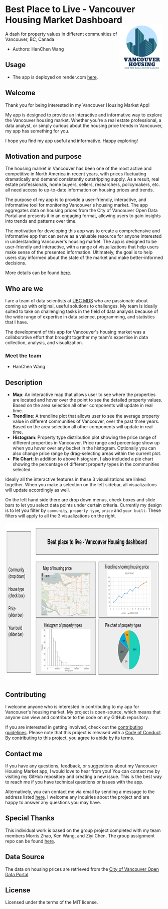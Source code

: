 # Best Place to Live - Vancouver Housing Market Dashboard <img src="assets/img/logo.png" align="right" height="139"/>

A dash for property values in different communities of Vancouver, BC, Canada

-   Authors: HanChen Wang

## Usage

- The app is deployed on render.com [here](best-place-to-live.onrender.com).

## Welcome

Thank you for being interested in my Vancouver Housing Market App!

My app is designed to provide an interactive and informative way to explore the Vancouver housing market. Whether you're a real estate professional, a data analyst, or simply curious about the housing price trends in Vancouver, my app has something for you.

I hope you find my app useful and informative. Happy exploring!

## Motivation and purpose

The housing market in Vancouver has been one of the most active and competitive in North America in recent years, with prices fluctuating dramatically and demand consistently outstripping supply. As a result, real estate professionals, home buyers, sellers, researchers, policymakers, etc. all need access to up-to-date information on housing prices and trends.

The purpose of my app is to provide a user-friendly, interactive, and informative tool for monitoring Vancouver's housing market. The app aggregates data on housing prices from the City of Vancouver Open Data Portal and presents it in an engaging format, allowing users to gain insights into trends and patterns over time.

The motivation for developing this app was to create a comprehensive and informative app that can serve as a valuable resource for anyone interested in understanding Vancouver's housing market. The app is designed to be user-friendly and interactive, with a range of visualizations that help users make sense of the presented information. Ultimately, the goal is to help users stay informed about the state of the market and make better-informed decisions.

More details can be found [here](reports/proposal.md).

## Who are we

I are a team of data scientists at [UBC MDS](https://masterdatascience.ubc.ca) who are passionate about coming up with original, useful solutions to challenges. My team is ideally suited to take on challenging tasks in the field of data analysis because of the wide range of expertise in data science, programming, and statistics that I have.

The development of this app for Vancouver's housing market was a collaborative effort that brought together my team's expertise in data collection, analysis, and visualization.

### Meet the team

-   HanChen Wang

## Description

-   **Map**: An interactive map that allows user to see where the properties are located and hover over the point to see the detailed property values. Based on the area selection all other components will update in real time.
-   **Trendline**: A trendline plot that allows user to see the average property value in different communities of Vancouver, over the past three years. Based on the area selection all other components will update in real time.
-   **Histogram**: Property type distribution plot showing the price range of different properties in Vancouver. Price range and percentage show up when you hover over any bucket in the histogram. Optionally you can also change price range by drag-selecting areas within the current plot.
-   **Pie Chart**: In addition to above histogram, I also included a pie chart showing the percentage of different property types in the communities selected. 

Ideally all the interactive features in these 3 visualizations are linked together. When you make a selection on the left sidebar, all visualizaitons will update accordingly as well.

On the left hand side there are drop down menus, check boxes and slide bars to let you select data points under certain criteria. Currently my design is to let you filter by `community`, `property type`, `price` and `year built`. These filters will apply to all the 3 visualizations on the right.

<img src="reports/sketch.png" width="1000" height="500"/>

## Contributing

I welcome anyone who is interested in contributing to my app for Vancouver's housing market. My project is open-source, which means that anyone can view and contribute to the code on my GitHub repository.

If you are interested in getting involved, check out the [contributing guidelines](CONTRIBUTING.md). Please note that this project is released with a [Code of Conduct](CODE_OF_CONDUCT.md). By contributing to this project, you agree to abide by its terms.

## Contact me

If you have any questions, feedback, or suggestions about my Vancouver Housing Market app, I would love to hear from you! You can contact me by visiting my GitHub repository and creating a new issue. This is the best way to reach me if you have technical questions or issues with the app.

Alternatively, you can contact me via email by sending a message to the address listed [here](https://github.com/UBC-MDS/van_houses/blob/main/CONTRIBUTING.md). I welcome any inquiries about the project and are happy to answer any questions you may have.

## Special Thanks

This individual work is based on the group project completed with my team members Morris Zhao, Ken Wang, and Ziyi Chen. The group assignment repo can be found [here](https://github.com/UBC-MDS/van_houses).

## Data Source

The data on housing prices are retrieved from the [City of Vancouver Open Data Portal](https://opendata.vancouver.ca/explore/dataset/property-tax-report/table/?sort=-tax_assessment_year).

## License

Licensed under the terms of the MIT license.
